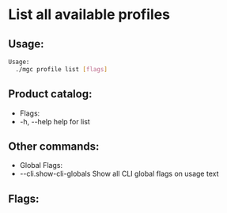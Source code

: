 # List all available profiles

## Usage:
```bash
Usage:
  ./mgc profile list [flags]
```

## Product catalog:
- Flags:
- -h, --help   help for list

## Other commands:
- Global Flags:
- --cli.show-cli-globals   Show all CLI global flags on usage text

## Flags:
```bash

```

